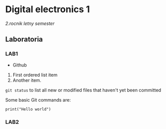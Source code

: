 # Digital electronics 1
*2.rocnik letny semester*

## Laboratoria

### LAB1
- Github
1. First ordered list item
2. Another item.

`git status` to list all new or modified files that haven't yet been committed

Some basic Git commands are:
```
print("Hello world")
```

### LAB2

